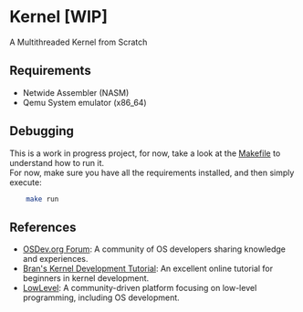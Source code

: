 # Kernel [WIP]

A Multithreaded Kernel from Scratch

## Requirements

- Netwide Assembler (NASM)
- Qemu System emulator (x86_64)

## Debugging

This is a work in progress project, for now, take a look at the [Makefile](./Makefile) to understand how to run it.<br>
For now, make sure you have all the requirements installed, and then simply execute:

```bash
    make run
```

## References

- [OSDev.org Forum](https://forum.osdev.org): A community of OS developers sharing knowledge and experiences.
- [Bran's Kernel Development Tutorial](http://www.osdever.net/tutorials/view/hello-world-boot-loader): An excellent online tutorial for beginners in kernel development.
- [LowLevel](http://www.lowlevel.eu/wiki/Hauptseite): A community-driven platform focusing on low-level programming, including OS development.
